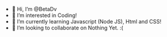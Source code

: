 - 👋 Hi, I’m @BetaDv
- 👀 I’m interested in Coding!
- 🌱 I’m currently learning Javascript (Node JS), Html and CSS!
- 💞️ I’m looking to collaborate on Nothing Yet. :(
